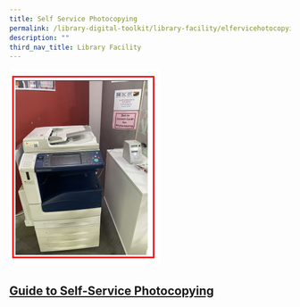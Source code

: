 ```yaml
---
title: Self Service Photocopying
permalink: /library-digital-toolkit/library-facility/elfervicehotocopying/
description: ""
third_nav_title: Library Facility
---
```

<a href="https://drive.google.com/file/d/13KDT23MbZWStDAHbIkUrnyRGri8DbA8Q/view?usp=sharing">![](/images/Library%20Digital%20Toolkit/library%201.png)</a>

[**Guide to Self-Service Photocopying**](https://drive.google.com/file/d/13KDT23MbZWStDAHbIkUrnyRGri8DbA8Q/view?usp=sharing)
----------------------------------------------------------------------------------------------------------------------------